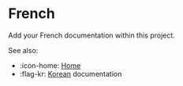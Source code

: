 # French

Add your French documentation within this project.

See also:
  - :icon-home: [Home](../)
  - :flag-kr: [Korean](../ko/) documentation